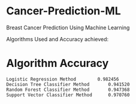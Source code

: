 # Cancer-Prediction-ML
Breast Cancer Prediction Using Machine Learning

Algorithms Used and Accuracy achieved:

# Algorithm                       	      Accuracy
	Logistic Regression Method	      0.982456
	Decision Tree Classifier Method	      0.941520
	Random Forest Classifier Method       0.947368
	Support Vector Classifier Method      0.970760

